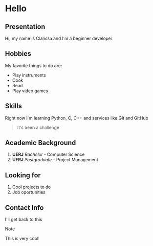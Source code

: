 # Hello

## Presentation
Hi, my name is Clarissa and I'm a beginner developer

## Hobbies
My favorite things to do are:
- Play instruments
- Cook
- Read
- Play video games

## Skills
Right now I'm learning Python, C, C++ and services like Git and GitHub

> It's been a challenge

## Academic Background
1. **UERJ**
   *Bachelor* - Computer Science
2. **UFRJ**
   *Postgraduate* - Project Management

## Looking for
1. Cool projects to do
2. Job oportunities

## Contact Info
I'll get back to this

> [!NOTE]
> This is very cool!

